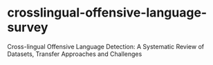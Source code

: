 # crosslingual-offensive-language-survey
Cross-lingual Offensive Language Detection: A Systematic Review of Datasets, Transfer Approaches and Challenges
